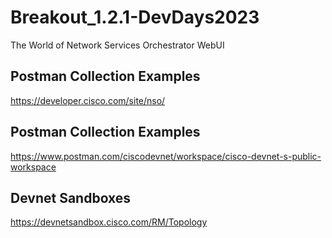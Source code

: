 # Breakout_1.2.1-DevDays2023
The World of Network Services Orchestrator WebUI

## Postman Collection Examples

https://developer.cisco.com/site/nso/

## Postman Collection Examples

https://www.postman.com/ciscodevnet/workspace/cisco-devnet-s-public-workspace

## Devnet Sandboxes

https://devnetsandbox.cisco.com/RM/Topology
